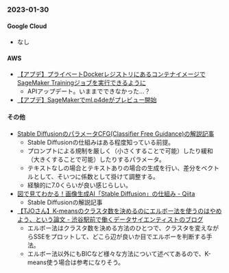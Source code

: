 ### 2023-01-30

#### Google Cloud

- なし

#### AWS

- [【アプデ】プライベートDockerレジストリにあるコンテナイメージでSageMaker Trainingジョブを実行できるように](https://awsapichanges.info/archive/changes/12573e-runtime.sagemaker.html)
  - APIアップデート。いままでできなかった…？
- [【アプデ】SageMakerでml.p4deがプレビュー開始](https://aws.amazon.com/jp/about-aws/whats-new/2023/01/sagemaker-preview-mlp4de-instances-model-deployment/)

#### その他

- [Stable DiffusionのパラメータCFG(Classifier Free Guidance)の解説記事](https://qiita.com/takaaki_inada/items/7315eb5ee1e2a30469ff)
  - Stable Diffusionの仕組みはある程度知っている前提。
  - プロンプトによる規制を厳しく（小さくすることで可能）したり緩和（大きくすることで可能）したりするパラメータ。
  - テキストなしの場合とテキストありの場合の生成を行い、差分をベクトルとして、そいつに係数として掛けて調整する。
  - 経験的に7.0くらいが良い感じらしい。
- [図で見てわかる！画像生成AI「Stable Diffusion」の仕組み - Qiita](https://qiita.com/ps010/items/ea4e8ddeff4de62d1ab1)
  - Stable Diffusionの解説記事
- [【TJOさん】K-meansのクラスタ数を決めるのにエルボー法を使うのはやめよう、という論文 - 渋谷駅前で働くデータサイエンティストのブログ](https://tjo.hatenablog.com/entry/2023/01/27/174640)
  - エルボー法はクラスタ数を決める方法のひとつで、クラスタを変えながらSSEをプロットして、どこら辺が良いか目でエルボーを判断する手法。
  - エルボー法以外にもBICなど様々な方法について述べてあるので、K-means使う場合は参考になりそう。
